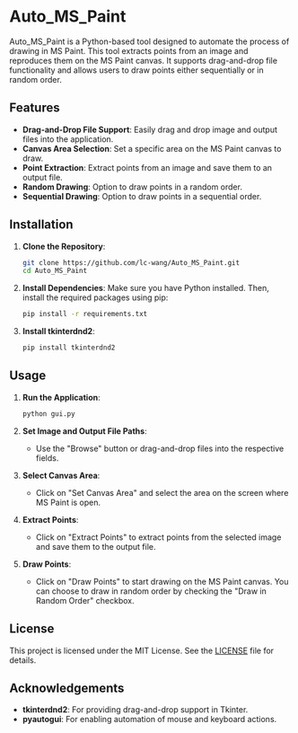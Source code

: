 # Auto_MS_Paint

Auto_MS_Paint is a Python-based tool designed to automate the process of drawing in MS Paint. This tool extracts points from an image and reproduces them on the MS Paint canvas. It supports drag-and-drop file functionality and allows users to draw points either sequentially or in random order.

## Features

- **Drag-and-Drop File Support**: Easily drag and drop image and output files into the application.
- **Canvas Area Selection**: Set a specific area on the MS Paint canvas to draw.
- **Point Extraction**: Extract points from an image and save them to an output file.
- **Random Drawing**: Option to draw points in a random order.
- **Sequential Drawing**: Option to draw points in a sequential order.

## Installation

1. **Clone the Repository**:
    ```bash
    git clone https://github.com/lc-wang/Auto_MS_Paint.git
    cd Auto_MS_Paint
    ```

2. **Install Dependencies**:
    Make sure you have Python installed. Then, install the required packages using pip:
    ```bash
    pip install -r requirements.txt
    ```

3. **Install tkinterdnd2**:
    ```bash
    pip install tkinterdnd2
    ```

## Usage

1. **Run the Application**:
    ```bash
    python gui.py
    ```

2. **Set Image and Output File Paths**:
    - Use the "Browse" button or drag-and-drop files into the respective fields.

3. **Select Canvas Area**:
    - Click on "Set Canvas Area" and select the area on the screen where MS Paint is open.

4. **Extract Points**:
    - Click on "Extract Points" to extract points from the selected image and save them to the output file.

5. **Draw Points**:
    - Click on "Draw Points" to start drawing on the MS Paint canvas. You can choose to draw in random order by checking the "Draw in Random Order" checkbox.

## License

This project is licensed under the MIT License. See the [LICENSE](LICENSE) file for details.

## Acknowledgements

- **tkinterdnd2**: For providing drag-and-drop support in Tkinter.
- **pyautogui**: For enabling automation of mouse and keyboard actions.
